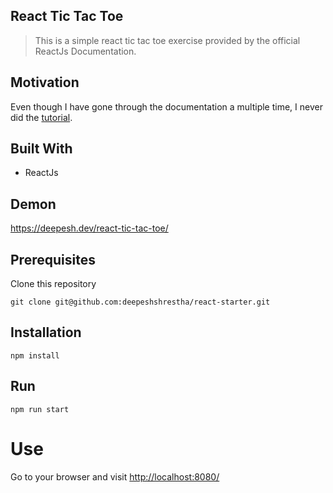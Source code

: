 ## React Tic Tac Toe

> This is a simple react tic tac toe exercise provided by the official ReactJs Documentation.

## Motivation

Even though I have gone through the documentation a multiple time, I never did the [tutorial](https://reactjs.org/tutorial/tutorial.html).

## Built With

* ReactJs

## Demon

https://deepesh.dev/react-tic-tac-toe/

## Prerequisites

Clone this repository
```
git clone git@github.com:deepeshshrestha/react-starter.git
```

## Installation

```
npm install
```

## Run

```
npm run start
```
# Use

Go to your browser and visit [http://localhost:8080/](http://localhost:8080/)


